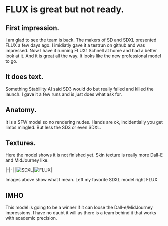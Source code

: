 # FLUX is great but not ready.

## First impression.

I am glad to see the team is back. The makers of SD and SDXL presented FLUX a few days ago. I imidiatly gave it a testrun on github and was impressed.
Now I have it running FLUX1 Schnell at home and had a better look at it. And it is great all the way. It looks like the new professional model to go.

## It does text.

Something Stablility AI said SD3 would do but really failed and killed the launch. I gave it a few runs and is just does what ask for.

## Anatomy.

It is a SFW model so no rendering nudes. Hands are ok, incidentially you get limbs mingled. But less the SD3 or even SDXL.

## Textures.

Here the model shows it is not finished yet. Skin texture is really more Dall-E and MidJourney like. 

|-|-|
|![SDXL](Flux/image.png)|![FLUX](Flux/image2.png)|

Images above show what I mean. Left my favorite SDXL model right FLUX

## IMHO

This model is going to be a winner if it can loose the Dall-e/MidJourney impressions. I have no daubt it will as there is a team behind it that works with academic precision.

